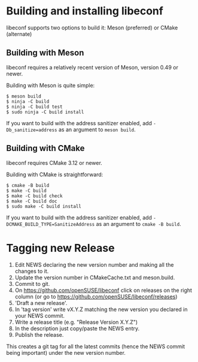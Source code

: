 # Building and installing libeconf

libeconf supports two options to build it: Meson (preferred) or CMake (alternate)

## Building with Meson

libeconf requires a relatively recent version of Meson, version 0.49 or newer.

Building with Meson is quite simple:

```shell
$ meson build
$ ninja -C build
$ ninja -C build test
$ sudo ninja -C build install
```

If you want to build with the address sanitizer enabled, add
`-Db_sanitize=address` as an argument to `meson build`.

## Building with CMake

libeconf requires CMake 3.12 or newer.

Building with CMake is straightforward:

```shell
$ cmake -B build
$ make -C build
$ make -C build check
$ make -C build doc
$ sudo make -C build install
```

If you want to build with the address sanitizer enabled, add
`-DCMAKE_BUILD_TYPE=SanitizeAddress` as an argument to `cmake -B build`.

# Tagging new Release

1. Edit NEWS declaring the new version number and making all the changes to it.
2. Update the version number in CMakeCache.txt and meson.build.
2. Commit to git.
3. On https://github.com/openSUSE/libeconf click on releases on the right column (or go to https://github.com/openSUSE/libeconf/releases)
4. 'Draft a new release'.
5. In 'tag version' write vX.Y.Z matching the new version you declared in your NEWS commit.
6. Write a release title (e.g. "Release Version X.Y.Z")
7. In the description just copy/paste the NEWS entry.
8. Publish the release.

This creates a git tag for all the latest commits (hence the NEWS commit being important) under the new version number.
